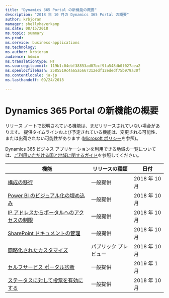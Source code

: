 ```yaml
---
title: "Dynamics 365 Portal の新機能の概要"
description: "2018 年 10 月の Dynamics 365 Portal の概要"
author: krbjoran
manager: shellyhaverkamp
ms.date: 08/15/2018
ms.topic: summary
ms.prod: 
ms.service: business-applications
ms.technology: 
ms.author: krbjoran
audience: Admin
ms.translationtype: HT
ms.sourcegitcommit: 119b1c04ebf38853ad07bcf9fa548db0f027aea2
ms.openlocfilehash: 2585519c4a65a5667312edf12ededf75b979a30f
ms.contentlocale: ja-jp
ms.lasthandoff: 09/24/2018

---
```

#  <a name="summary-of-whats-new-in-dynamics-365-portal"></a>Dynamics 365 Portal の新機能の概要

リリース ノートで説明されている機能は、まだリリースされていない場合があります。 提供タイムラインおよび予定されている機能は、変更される可能性、または出荷されない可能性があります ([Microsoft ポリシー](https://go.microsoft.com/fwlink/p/?linkid=2007332)を参照)。

Dynamics 365 ビジネス アプリケーションを利用できる地域の一覧については、[ご利用いただける国と地域に関するガイド](https://aka.ms/dynamics_365_international_availability_deck)を参照してください。 


| 機能                                                                           | リリースの種類   | 日付 |
|-----------------------------------------------------------------------------------|----------------|----------------------|
| [構成の移行](configuration-migration.md)                           | 一般提供             | 2018 年 10 月          |
| [Power BI のビジュアル化の埋め込み](power-bi-embed.md)                              | 一般提供            | 2018 年 10 月          |
| [IP アドレスからポータルへのアクセスの制限](restrict-portal-access-by-ip-address.md) | 一般提供            | 2018 年 10 月          |
| [SharePoint ドキュメントの管理](sharepoint-integration.md)                        | 一般提供             | 2018 年 10 月          |
| [簡略化されたカスタマイズ](simplified-customization.md)                         | パブリック プレビュー | 2018 年 10 月          |
| [セルフサービス ポータル診断](self-service-portal-diagnostics.md)           | 一般提供             | 2019 年 1 月          |
| [ステータスに対して投票を有効にする](enable-voting-for-status-reasons.md)         | 一般提供       | 2018 年 10 月 |



